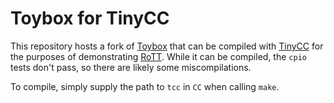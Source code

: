 # Toybox for TinyCC

This repository hosts a fork of [Toybox][1] that can be compiled with
[TinyCC][2] for the purposes of demonstrating [RoTT][3]. While it can be
compiled, the `cpio` tests don't pass, so there are likely some miscompilations.

To compile, simply supply the path to `tcc` in `CC` when calling `make`.

[1]: https://github.com/landley/toybox
[2]: https://bellard.org/tcc/
[3]: https://github.com/ammrat13/tinycc-rott
